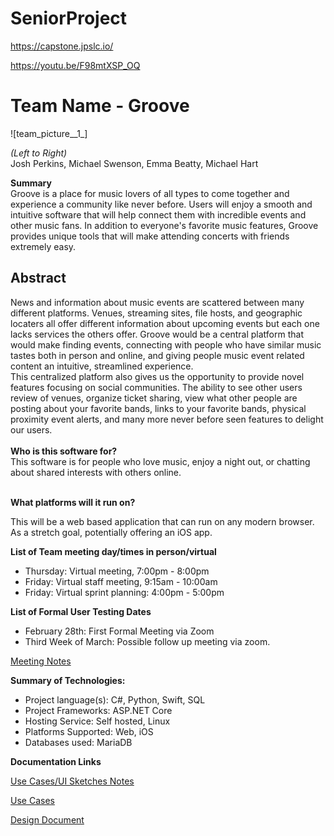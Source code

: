 # SeniorProject

<a ref="https://capstone.jpslc.io/">https://capstone.jpslc.io/ </a>

<a ref="https://youtu.be/F98mtXSP_OQ"> https://youtu.be/F98mtXSP_OQ </a>
# Team Name - Groove

![team_picture__1_]

<i>(Left to Right)</i> 
<br>
Josh Perkins, Michael Swenson, Emma Beatty, Michael Hart

<b>Summary</b>
<br>
Groove is a place for music lovers of all types to come together and experience a community like never before. Users will enjoy a smooth and intuitive software that will help connect them with incredible events and other music fans.  In addition to everyone's favorite music features, Groove provides unique tools that will make attending concerts with friends extremely easy. 

<h2>Abstract</h2> 

News and information about music events are scattered between many different platforms.  Venues, streaming sites, file hosts, and geographic locaters all offer different information about upcoming events but each one lacks services the others offer.  Groove would be a central platform that would make finding events, connecting with people who have similar music tastes both in person and online, and giving people music event related content an intuitive, streamlined experience. 
<br>
This centralized platform also gives us the opportunity to provide novel features focusing on social communities. The ability to see other users review of venues, organize ticket sharing, view what other people are posting about your favorite bands, links to your favorite bands, physical proximity event alerts, and many more never before seen features to delight our users.
<br><br>
<b>Who is this software for?</b>
<br>
This software is for people who love music, enjoy a night out, or chatting about shared interests with others online.
<br><br>

**What platforms will it run on?**

This will be a web based application that can run on any modern browser. As a stretch goal, potentially offering an iOS app.


**List of Team meeting day/times in person/virtual**
- Thursday: Virtual meeting, 7:00pm - 8:00pm
- Friday: Virtual staff meeting, 9:15am - 10:00am
- Friday: Virtual sprint planning: 4:00pm - 5:00pm

**List of Formal User Testing Dates**
- February 28th: First Formal Meeting via Zoom
- Third Week of March: Possible follow up meeting via zoom.

[Meeting Notes](https://docs.google.com/document/d/18JPDPgU37xMvyLUe2i51S6w6FPxK2yxZXE_OsN3pDNE/edit?usp=sharing)


**Summary of Technologies:**

- Project language(s): C#, Python, Swift, SQL 
- Project Frameworks: ASP.NET Core
- Hosting Service: Self hosted, Linux
- Platforms Supported: Web, iOS
- Databases used: MariaDB

**Documentation Links**

[Use Cases/UI Sketches Notes](https://docs.google.com/document/d/1xT7eqFsz0jgkinN5gLBccmLOmz0H_Z3BvaT8TiyrSQ4/edit?usp=sharing)

[Use Cases](https://docs.google.com/document/d/1bkk9fVf3XNf-NpQNgAN2z2TAo3PvHwu91TTpfEwkFqg/edit?usp=sharing)

[Design Document](https://docs.google.com/document/d/1b0gLumhDZSHXVPtSWt_5MOyM2IOg4-DtGRlrN2RZjPs/edit?usp=sharing)
